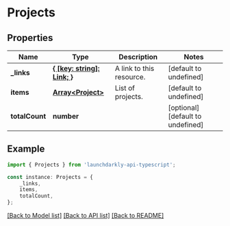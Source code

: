 # Projects


## Properties

Name | Type | Description | Notes
------------ | ------------- | ------------- | -------------
**_links** | [**{ [key: string]: Link; }**](Link.md) | A link to this resource. | [default to undefined]
**items** | [**Array&lt;Project&gt;**](Project.md) | List of projects. | [default to undefined]
**totalCount** | **number** |  | [optional] [default to undefined]

## Example

```typescript
import { Projects } from 'launchdarkly-api-typescript';

const instance: Projects = {
    _links,
    items,
    totalCount,
};
```

[[Back to Model list]](../README.md#documentation-for-models) [[Back to API list]](../README.md#documentation-for-api-endpoints) [[Back to README]](../README.md)
